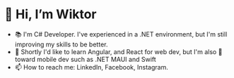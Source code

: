 # 👋 Hi, I’m Wiktor
- 📚 I'm C# Developer. I've experienced in a .NET environment, but I'm still improving my skills to be better.
- 🌱 Shortly I'd like to learn Angular, and React for web dev, but I'm also 👀 toward mobile dev such as .NET MAUI and Swift
- 📫 How to reach me: LinkedIn, Facebook, Instagram.

<!---
Rotkiw00/Rotkiw00 is a ✨ special ✨ repository because its `README.md` (this file) appears on your GitHub profile.
You can click the Preview link to take a look at your changes.
--->
